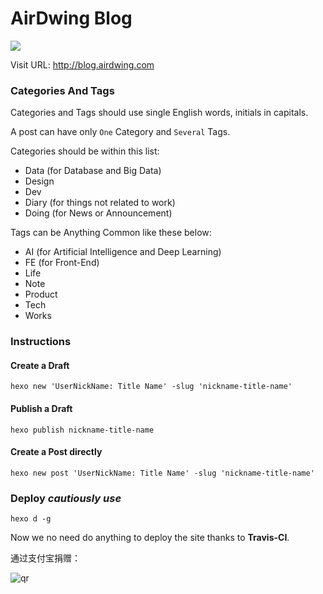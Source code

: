 # AirDwing Blog

![](https://travis-ci.org/AirDwing/AirDwing.github.io.svg?branch=source)

Visit URL: <http://blog.airdwing.com>

### Categories And Tags

Categories and Tags should use single English words, initials in capitals.

A post can have only `One` Category and `Several` Tags.

Categories should be within this list:

* Data (for Database and Big Data)
* Design
* Dev
* Diary (for things not related to work)
* Doing (for News or Announcement)

Tags can be Anything Common like these below:

* AI (for Artificial Intelligence and Deep Learning)
* FE (for Front-End)
* Life
* Note
* Product
* Tech
* Works

### Instructions

#### Create a Draft

```
hexo new 'UserNickName: Title Name' -slug 'nickname-title-name'
```

#### Publish a Draft

```
hexo publish nickname-title-name
```

#### Create a Post directly

```
hexo new post 'UserNickName: Title Name' -slug 'nickname-title-name'
```

### Deploy _cautiously use_

```
hexo d -g
```

Now we no need do anything to deploy the site thanks to **Travis-CI**.

通过支付宝捐赠：

![qr](https://cloud.githubusercontent.com/assets/1890238/15489630/fccbb9cc-2193-11e6-9fed-b93c59d6ef37.png)
